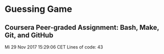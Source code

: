 # Guessing Game
## Coursera Peer-graded Assignment: Bash, Make, Git, and GitHub
Mi 29 Nov 2017 15:29:06 CET
Lines of code: 43
